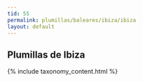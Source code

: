 ```yaml
---
tid: 55
permalink: plumillas/baleares/ibiza/ibiza
layout: default
---
```

## Plumillas de Ibiza
{% include taxonomy_content.html %}
